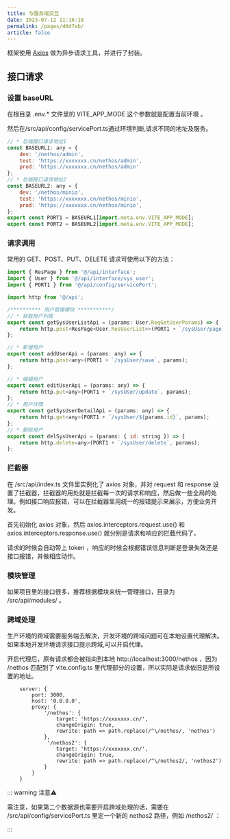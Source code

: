 ```yaml
---
title: 与服务端交互
date: 2023-07-12 11:16:18
permalink: /pages/d0d7eb/
article: false
---
```

框架使用 [Axios](https://www.axios-http.cn/) 做为异步请求工具，并进行了封装。

## 接口请求

### 设置 baseURL

在根目录 .env.* 文件里的 VITE_APP_MODE 这个参数就是配置当前环境 。

然后在/src/api/config/servicePort.ts通过环境判断,请求不同的地址及服务。

```js
// * 后端接口请求地址1
const BASEURL1: any = {
	dev: '/nethos/admin',
	test: 'https://xxxxxxx.cn/nethos/admin',
	prod: 'https://xxxxxxx.cn/nethos/admin'
};
// * 后端接口请求地址2
const BASEURL2: any = {
	dev: '/nethos/minio',
	test: 'https://xxxxxxx.cn/nethos/minio',
	prod: 'https://xxxxxxx.cn/nethos/minio',
};
export const PORT1 = BASEURL1[import.meta.env.VITE_APP_MODE];
export const PORT2 = BASEURL2[import.meta.env.VITE_APP_MODE];

```

### 请求调用
常用的 GET、POST、PUT、DELETE 请求可使用以下的方法：

```js
import { ResPage } from '@/api/interface';
import { User } from '@/api/interface/sys_user';
import { PORT1 } from '@/api/config/servicePort';

import http from '@/api';

/********** 用户管理模块 ***********/
// * 获取用户列表
export const getSysUserListApi = (params: User.ReqGetUserParams) => {
	return http.post<ResPage<User.ResUserList>>(PORT1 + `/sysUser/page`, params);
};

// * 新增用户
export const addUserApi = (params: any) => {
	return http.post<any>(PORT1 + `/sysUser/save`, params);
};

// * 编辑用户
export const editUserApi = (params: any) => {
	return http.put<any>(PORT1 + `/sysUser/update`, params);
};
// * 用户详情
export const getSysUserDetailApi = (params: any) => {
	return http.get<any>(PORT1 + `/sysUser/${params.id}`, params);
};
// * 删除用户
export const delSysUserApi = (params: { id: string }) => {
	return http.delete<any>(PORT1 + `/sysUser/delete`, params);
};

```
### 拦截器

在 /src/api/index.ts 文件里实例化了 axios 对象，并对 request 和 response 设置了拦截器，拦截器的用处就是拦截每一次的请求和响应，然后做一些全局的处理。例如接口响应报错，可以在拦截器里用统一的报错提示来展示，方便业务开发。

首先初始化 axios 对象，然后 axios.interceptors.request.use() 和 axios.interceptors.response.use() 就分别是请求和响应的拦截代码了。

请求的时候会自动带上 token ，响应的时候会根据错误信息判断是登录失效还是接口报错，并做相应动作。

### 模块管理

如果项目里的接口很多，推荐根据模块来统一管理接口，目录为 /src/api/modules/ 。

### 跨域处理

生产环境的跨域需要服务端去解决，开发环境的跨域问题可在本地设置代理解决。如果本地开发环境请求接口提示跨域,可以开启代理。

开启代理后，原有请求都会被指向到本地 http://localhost:3000/nethos ，因为 /nethos 匹配到了 vite.config.ts 里代理部分的设置，所以实际是请求依旧是所设置的地址。

```base
	server: {
        port: 3000,
        host: '0.0.0.0',
        proxy: {
            '/nethos': {
                target: 'https://xxxxxxx.cn/',
                changeOrigin: true,
                rewrite: path => path.replace(/^\/nethos/, 'nethos')
            },
             '/nethos2': {
                target: 'https://xxxxxxx.cn/',
                changeOrigin: true,
                rewrite: path => path.replace(/^\/nethos2/, 'nethos2')
            }
        }
    }
```

::: warning 注意⚠️

需注意，如果第二个数据源也需要开启跨域处理的话，需要在 /src/api/config/servicePort.ts 里定一个新的 nethos2 路径，例如 /nethos2/ ：

:::


